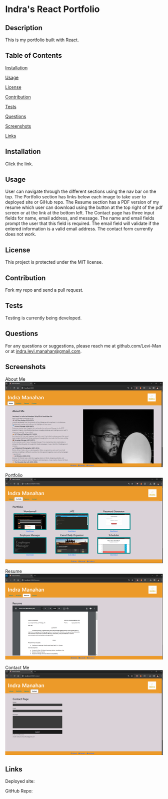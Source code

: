 
# Indra's React Portfolio

## Description
This is my portfolio built with React.

## Table of Contents

[Installation](#installation)

[Usage](#usage)

[License](#license)

[Contribution](#contribution)

[Tests](#tests)

[Questions](#questions)

[Screenshots](#screenshots)

[Links](#links)

## Installation
Click the link. 

## Usage
User can navigate through the different sections using the nav bar on the top. 
The Portfolio section has links below each image to take user to deployed site or GiHub repo. 
The Resume section has a PDF version of my resume which user can download using the button at the top right of the pdf screen or at the link at the bottom left. 
The Contact page has three input fields for name, email address, and message. The name and email fields prompt the user that this field is required. The email field will validate if the entered information is a valid email address. The contact form currently does not work. 

## License
This project is protected under the MIT license.

## Contribution
Fork my repo and send a pull request.

## Tests
Testing is currently being developed.

## Questions
For any questions or suggestions, please reach me at github.com/Levi-Man or at indra.levi.manahan@gmail.com.

## Screenshots
About Me
<img src="./src/assets/About.png" alt="About Me">

Portfolio
<img src="./src/assets/Portfolio.png" alt="Portfolio">

Resume
<img src="./src/assets/Resume.png" alt="Resume">

Contact Me
<img src="./src/assets/Contact.png" alt="Contact">

## Links

Deployed site: 

GitHub Repo: 